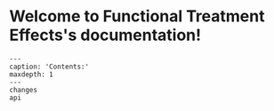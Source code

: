 # Welcome to Functional Treatment Effects's documentation!

```{toctree}
---
caption: 'Contents:'
maxdepth: 1
---
changes
api
```
